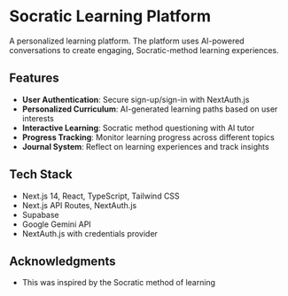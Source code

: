 
# Socratic Learning Platform

A personalized learning platform. The platform uses AI-powered conversations to create engaging, Socratic-method learning experiences.

## Features

- **User Authentication**: Secure sign-up/sign-in with NextAuth.js
- **Personalized Curriculum**: AI-generated learning paths based on user interests
- **Interactive Learning**: Socratic method questioning with AI tutor
- **Progress Tracking**: Monitor learning progress across different topics
- **Journal System**: Reflect on learning experiences and track insights

## Tech Stack

- Next.js 14, React, TypeScript, Tailwind CSS
- Next.js API Routes, NextAuth.js
- Supabase
- Google Gemini API
- NextAuth.js with credentials provider

## Acknowledgments

- This was inspired by the Socratic method of learning
